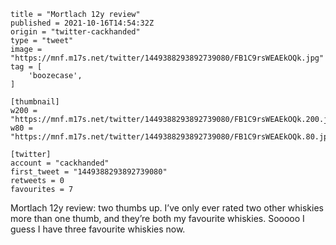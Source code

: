 ```
title = "Mortlach 12y review"
published = 2021-10-16T14:54:32Z
origin = "twitter-cackhanded"
type = "tweet"
image = "https://mnf.m17s.net/twitter/1449388293892739080/FB1C9rsWEAEkOQk.jpg"
tag = [
    'boozecase',
]

[thumbnail]
w200 = "https://mnf.m17s.net/twitter/1449388293892739080/FB1C9rsWEAEkOQk.200.jpg"
w80 = "https://mnf.m17s.net/twitter/1449388293892739080/FB1C9rsWEAEkOQk.80.jpg"

[twitter]
account = "cackhanded"
first_tweet = "1449388293892739080"
retweets = 0
favourites = 7
```

Mortlach 12y review: two thumbs up. I’ve only ever rated two other whiskies more than one thumb, and they’re both my favourite whiskies. Sooooo I guess I have three favourite whiskies now.

<p class='image'><img src='https://mnf.m17s.net/twitter/1449388293892739080/FB1C9rsWEAEkOQk.jpg' alt=''></p>

